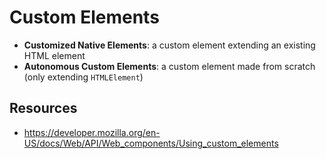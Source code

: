 # Custom Elements

- **Customized Native Elements**: a custom element extending an existing HTML element
- **Autonomous Custom Elements**: a custom element made from scratch (only extending `HTMLElement`)

## Resources
- https://developer.mozilla.org/en-US/docs/Web/API/Web_components/Using_custom_elements
